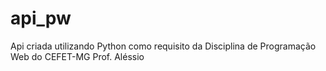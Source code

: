 # api_pw
Api criada utilizando Python como requisito da Disciplina de Programação Web do CEFET-MG Prof. Aléssio
